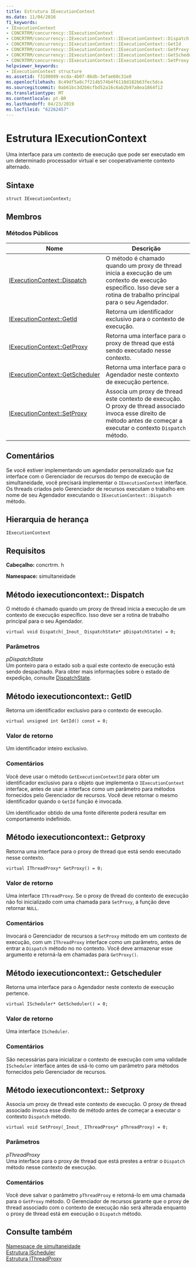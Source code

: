 ```yaml
---
title: Estrutura IExecutionContext
ms.date: 11/04/2016
f1_keywords:
- IExecutionContext
- CONCRTRM/concurrency::IExecutionContext
- CONCRTRM/concurrency::IExecutionContext::IExecutionContext::Dispatch
- CONCRTRM/concurrency::IExecutionContext::IExecutionContext::GetId
- CONCRTRM/concurrency::IExecutionContext::IExecutionContext::GetProxy
- CONCRTRM/concurrency::IExecutionContext::IExecutionContext::GetScheduler
- CONCRTRM/concurrency::IExecutionContext::IExecutionContext::SetProxy
helpviewer_keywords:
- IExecutionContext structure
ms.assetid: f3108089-ecda-4b07-86db-3efae60c31e0
ms.openlocfilehash: 8c49df5a8c7f214b574b4f6118d182b63fec5dca
ms.sourcegitcommit: 0ab61bc3d2b6cfbd52a16c6ab2b97a8ea1864f12
ms.translationtype: MT
ms.contentlocale: pt-BR
ms.lasthandoff: 04/23/2019
ms.locfileid: "62262457"
---
```

# <a name="iexecutioncontext-structure"></a>Estrutura IExecutionContext

Uma interface para um contexto de execução que pode ser executado em um determinado processador virtual e ser cooperativamente contexto alternado.

## <a name="syntax"></a>Sintaxe

```
struct IExecutionContext;
```

## <a name="members"></a>Membros

### <a name="public-methods"></a>Métodos Públicos

|Nome|Descrição|
|----------|-----------------|
|[IExecutionContext::Dispatch](#dispatch)|O método é chamado quando um proxy de thread inicia a execução de um contexto de execução específico. Isso deve ser a rotina de trabalho principal para o seu Agendador.|
|[IExecutionContext::GetId](#getid)|Retorna um identificador exclusivo para o contexto de execução.|
|[IExecutionContext::GetProxy](#getproxy)|Retorna uma interface para o proxy de thread que está sendo executado nesse contexto.|
|[IExecutionContext::GetScheduler](#getscheduler)|Retorna uma interface para o Agendador neste contexto de execução pertence.|
|[IExecutionContext::SetProxy](#setproxy)|Associa um proxy de thread este contexto de execução. O proxy de thread associado invoca esse direito de método antes de começar a executar o contexto `Dispatch` método.|

## <a name="remarks"></a>Comentários

Se você estiver implementando um agendador personalizado que faz interface com o Gerenciador de recursos do tempo de execução de simultaneidade, você precisará implementar o `IExecutionContext` interface. Os threads criados pelo Gerenciador de recursos executam o trabalho em nome de seu Agendador executando o `IExecutionContext::Dispatch` método.

## <a name="inheritance-hierarchy"></a>Hierarquia de herança

`IExecutionContext`

## <a name="requirements"></a>Requisitos

**Cabeçalho:** concrtrm. h

**Namespace:** simultaneidade

##  <a name="dispatch"></a>  Método iexecutioncontext:: Dispatch

O método é chamado quando um proxy de thread inicia a execução de um contexto de execução específico. Isso deve ser a rotina de trabalho principal para o seu Agendador.

```
virtual void Dispatch(_Inout_ DispatchState* pDispatchState) = 0;
```

### <a name="parameters"></a>Parâmetros

*pDispatchState*<br/>
Um ponteiro para o estado sob a qual este contexto de execução está sendo despachado. Para obter mais informações sobre o estado de expedição, consulte [DispatchState](dispatchstate-structure.md).

##  <a name="getid"></a>  Método iexecutioncontext:: GetID

Retorna um identificador exclusivo para o contexto de execução.

```
virtual unsigned int GetId() const = 0;
```

### <a name="return-value"></a>Valor de retorno

Um identificador inteiro exclusivo.

### <a name="remarks"></a>Comentários

Você deve usar o método `GetExecutionContextId` para obter um identificador exclusivo para o objeto que implementa o `IExecutionContext` interface, antes de usar a interface como um parâmetro para métodos fornecidos pelo Gerenciador de recursos. Você deve retornar o mesmo identificador quando o `GetId` função é invocada.

Um identificador obtido de uma fonte diferente poderá resultar em comportamento indefinido.

##  <a name="getproxy"></a>  Método iexecutioncontext:: Getproxy

Retorna uma interface para o proxy de thread que está sendo executado nesse contexto.

```
virtual IThreadProxy* GetProxy() = 0;
```

### <a name="return-value"></a>Valor de retorno

Uma interface `IThreadProxy`. Se o proxy de thread do contexto de execução não foi inicializado com uma chamada para `SetProxy`, a função deve retornar `NULL`.

### <a name="remarks"></a>Comentários

Invocará o Gerenciador de recursos a `SetProxy` método em um contexto de execução, com um `IThreadProxy` interface como um parâmetro, antes de entrar a `Dispatch` método no no contexto. Você deve armazenar esse argumento e retorná-la em chamadas para `GetProxy()`.

##  <a name="getscheduler"></a>  Método iexecutioncontext:: Getscheduler

Retorna uma interface para o Agendador neste contexto de execução pertence.

```
virtual IScheduler* GetScheduler() = 0;
```

### <a name="return-value"></a>Valor de retorno

Uma interface `IScheduler`.

### <a name="remarks"></a>Comentários

São necessárias para inicializar o contexto de execução com uma validade `IScheduler` interface antes de usá-lo como um parâmetro para métodos fornecidos pelo Gerenciador de recursos.

##  <a name="setproxy"></a>  Método iexecutioncontext:: Setproxy

Associa um proxy de thread este contexto de execução. O proxy de thread associado invoca esse direito de método antes de começar a executar o contexto `Dispatch` método.

```
virtual void SetProxy(_Inout_ IThreadProxy* pThreadProxy) = 0;
```

### <a name="parameters"></a>Parâmetros

*pThreadProxy*<br/>
Uma interface para o proxy de thread que está prestes a entrar o `Dispatch` método nesse contexto de execução.

### <a name="remarks"></a>Comentários

Você deve salvar o parâmetro `pThreadProxy` e retorná-lo em uma chamada para o `GetProxy` método. O Gerenciador de recursos garante que o proxy de thread associado com o contexto de execução não será alterada enquanto o proxy de thread está em execução o `Dispatch` método.

## <a name="see-also"></a>Consulte também

[Namespace de simultaneidade](concurrency-namespace.md)<br/>
[Estrutura IScheduler](ischeduler-structure.md)<br/>
[Estrutura IThreadProxy](ithreadproxy-structure.md)
